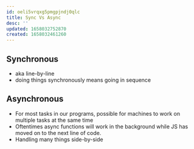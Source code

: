 ```yaml
---
id: oeli5vrqxg5pmgpjndj0qlc
title: Sync Vs Async
desc: ''
updated: 1658032752870
created: 1658032461260
---
```


## Synchronous
- aka line-by-line
- doing things synchronously means going in sequence

## Asynchronous
- For most tasks in our programs, possible for machines to work on multiple tasks at the same time
- Oftentimes async functions will work in the background while JS has moved on to the next line of code.
- Handling many things side-by-side
